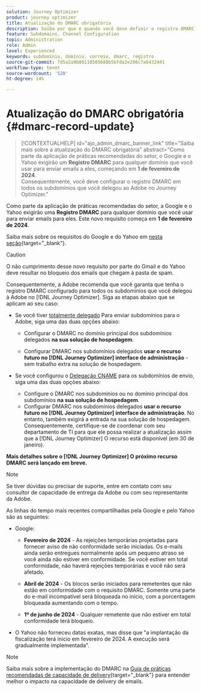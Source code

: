 ```yaml
---
solution: Journey Optimizer
product: journey optimizer
title: Atualização do DMARC obrigatória
description: Saiba por que e quando você deve definir o registro DMARC no Journey Optimizer
feature: Subdomains, Channel Configuration
topic: Administration
role: Admin
level: Experienced
keywords: subdomínio, domínio, correio, dmarc, registro
source-git-commit: 7d5a2a9b80110505688b5bfda2e286c7a6432441
workflow-type: tm+mt
source-wordcount: '520'
ht-degree: 14%

---
```


# Atualização do DMARC obrigatória {#dmarc-record-update}

>[!CONTEXTUALHELP]
>id="ajo_admin_dmarc_banner_link"
>title="Saiba mais sobre a atualização do DMARC obrigatória"
>abstract="Como parte da aplicação de práticas recomendadas do setor, o Google e o Yahoo exigirão um **Registro DMARC** para qualquer domínio que você usar para enviar emails a eles, começando em **1 de fevereiro de 2024**. <br>Consequentemente, você deve configurar o registro DMARC em todos os subdomínios que você delegou ao Adobe no Journey Optimizer."

Como parte da aplicação de práticas recomendadas do setor, a Google e o Yahoo exigirão uma **Registro DMARC** para qualquer domínio que você usar para enviar emails para eles. Este novo requisito começa em **1 de fevereiro de 2024**.

Saiba mais sobre os requisitos do Google e do Yahoo em [nesta seção](https://experienceleague.adobe.com/docs/deliverability-learn/deliverability-best-practice-guide/additional-resources/guidance-around-changes-to-google-and-yahoo.html?lang=en#dmarc%3A){target="_blank"}.

>[!CAUTION]
>
>O não cumprimento desse novo requisito por parte do Gmail e do Yahoo deve resultar no bloqueio dos emails que chegam à pasta de spam.

Consequentemente, a Adobe recomenda que você garanta que tenha o registro DMARC configurado para todos os subdomínios que você delegou à Adobe no [!DNL Journey Optimizer]. Siga as etapas abaixo que se aplicam ao seu caso:

* Se você tiver [totalmente delegado](delegate-subdomain.md#full-subdomain-delegation) Para enviar subdomínios para o Adobe, siga uma das duas opções abaixo:

   * Configurar o DMARC no domínio principal dos subdomínios delegados **na sua solução de hospedagem**.

   * Configurar DMARC nos subdomínios delegados **usar o recurso futuro no [!DNL Journey Optimizer] interface de administração** - sem trabalho extra na solução de hospedagem.

* Se você configurou o [Delegação CNAME](delegate-subdomain.md#cname-subdomain-delegation) para os subdomínios de envio, siga uma das duas opções abaixo:
   * Configure o DMARC nos subdomínios ou no domínio principal dos subdomínios **na sua solução de hospedagem**.
   * Configurar DMARC nos subdomínios delegados **usar o recurso futuro no [!DNL Journey Optimizer] interface de administração**. No entanto, também exigirá a entrada na sua solução de hospedagem. Consequentemente, certifique-se de coordenar com seu departamento de TI para que ele possa realizar a atualização assim que a [!DNL Journey Optimizer] O recurso está disponível (em 30 de janeiro). <!--and be ready on February 1st, 2024-->

**Mais detalhes sobre o [!DNL Journey Optimizer] O próximo recurso DMARC será lançado em breve.**

>[!NOTE]
>
>Se tiver dúvidas ou precisar de suporte, entre em contato com seu consultor de capacidade de entrega da Adobe ou com seu representante da Adobe.

As linhas do tempo mais recentes compartilhadas pela Google e pelo Yahoo são as seguintes:

* Google:

   * **Fevereiro de 2024** - As rejeições temporárias projetadas para fornecer aviso de não conformidade serão iniciadas. Os e-mails ainda serão entregues normalmente após um pequeno atraso se você ainda não estiver em conformidade. Se você estiver em total conformidade, não haverá rejeições temporárias e você não será afetado.

   * **Abril de 2024** - Os blocos serão iniciados para remetentes que não estão em conformidade com o requisito DMARC. Somente uma parte do e-mail incompatível será bloqueada no início, com a porcentagem bloqueada aumentando com o tempo.

   * **1º de junho de 2024** - Qualquer remetente que não estiver em total conformidade terá bloqueio.

* O Yahoo não forneceu datas exatas, mas disse que &quot;a implantação da fiscalização terá início em fevereiro de 2024. A execução será gradualmente implementada&quot;.

>[!NOTE]
>
>Saiba mais sobre a implementação do DMARC na [Guia de práticas recomendadas de capacidade de delivery](https://experienceleague.adobe.com/docs/deliverability-learn/deliverability-best-practice-guide/additional-resources/technotes/implement-dmarc.html#about){target="_blank"} para entender melhor o impacto na capacidade de delivery de emails.
